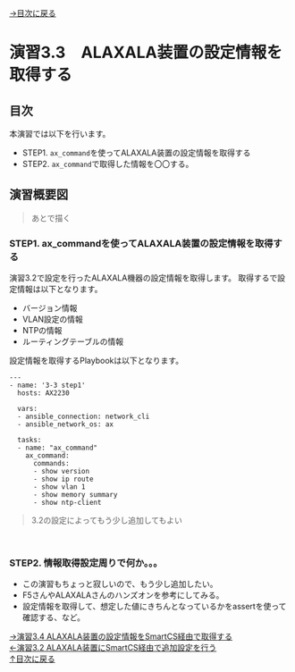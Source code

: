 [→目次に戻る](/README.md)
<br>
# 演習3.3　ALAXALA装置の設定情報を取得する

## 目次
本演習では以下を行います。 
- STEP1. <code>ax_command</code>を使ってALAXALA装置の設定情報を取得する
- STEP2. <code>ax_command</code>で取得した情報を〇〇する。


## 演習概要図

> あとで描く

### STEP1. ax_commandを使ってALAXALA装置の設定情報を取得する


演習3.2で設定を行ったALAXALA機器の設定情報を取得します。
取得するで設定情報は以下となります。  
- バージョン情報
- VLAN設定の情報
- NTPの情報
- ルーティングテーブルの情報


設定情報を取得するPlaybookは以下となります。
<br>
```
---
- name: '3-3 step1'
  hosts: AX2230
  
  vars:
  - ansible_connection: network_cli
  - ansible_network_os: ax

  tasks:
  - name: "ax_command"
    ax_command:
      commands:
      - show version
      - show ip route
      - show vlan 1
      - show memory summary 
      - show ntp-client
```
> 3.2の設定によってもう少し追加してもよい
<br>


### STEP2. 情報取得設定周りで何か。。。

- この演習もちょっと寂しいので、もう少し追加したい。　　
- F5さんやALAXALAさんのハンズオンを参考にしてみる。
- 設定情報を取得して、想定した値にきちんとなっているかをassertを使って確認する、など。

[→演習3.4 ALAXALA装置の設定情報をSmartCS経由で取得する](/3.4-setting_of_alaxala_device_via_smartcs.md)  
[←演習3.2 ALAXALA装置にSmartCS経由で追加設定を行う](/3.2-additional_setup_the_alaxala_device_via_smartcs.md)    
[↑目次に戻る](/README.md)
